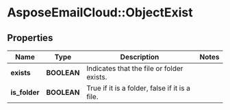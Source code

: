 # AsposeEmailCloud::ObjectExist

## Properties
Name | Type | Description | Notes
------------ | ------------- | ------------- | -------------
**exists** | **BOOLEAN** | Indicates that the file or folder exists. | 
**is_folder** | **BOOLEAN** | True if it is a folder, false if it is a file. | 


